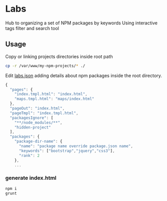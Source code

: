 
# Labs

Hub to organizing a set of NPM packages by keywords
Using interactive tags filter and search tool

## Usage
Copy or linking projects directories inside root path
```bash
cp -r /var/www/my-npm-projects/* ./
```

Edit [labs.json](https://github.com/stefanocudini/labs/blob/master/labs.json) adding details about npm packages inside the root directory.
```javascript
{
  "pages": {
    "index.tmpl.html": "index.html",
    "maps.tmpl.html": "maps/index.html"
  },
  "pageOut": "index.html",
  "pageTmpl": "index.tmpl.html",
  "packagesIgnore": [
    "**/node_modules/**",
    "hidden-project"
  ],
  "packages": {
    "package-dir-name": {
      "name": "package name override package.json name",
      "keywords": ["bootstrap","jquery","css3"],
      "rank": 2
    },
    ...
```

### generate index.html
```bash
npm i
grunt
```
